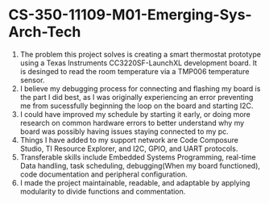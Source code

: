 # CS-350-11109-M01-Emerging-Sys-Arch-Tech

1. The problem this project solves is creating a smart thermostat prototype using a Texas Instruments CC3220SF-LaunchXL development board. It is desinged to read the room temperature via a TMP006 temperature sensor.
2. I believe my debugging process for connecting and flashing my board is the part I did best, as I was originally experiencing an error preventing me from sucessfully beginning the loop on the board and starting I2C.
3. I could have improved my schedule by starting it early, or doing more research on common hardware errors to better understand why my board was possibly having issues staying connected to my pc.
4. Things I have added to my support network are Code Composure Studio, TI Resource Explorer, and I2C, GPIO, and UART protocols.
5. Transferable skills include Embedded Systems Programming, real-time Data handling, task scheduling, debugging(When my board functioned), code documentation and peripheral configuration.
6. I made the project maintainable, readable, and adaptable by applying modularity to divide functions and commentation.
